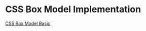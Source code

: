 # CSS Box Model Implementation

[CSS Box Model Basic](https://elamathimurugesan.github.io/css-box-model-demonstration/)
